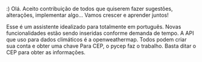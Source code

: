 :)
Olá. Aceito contribuição de todos que quiserem fazer sugestões, alterações, implementar algo...
Vamos crescer e aprender juntos!

Esse é um assistente idealizado para totalmente em português. Novas funcionalidades estão sendo inseridas conforme demanda de tempo.
A API que uso para dados climáticos é a openweathermap. Todos podem criar sua conta e obter uma chave
Para CEP, o pycep faz o trabalho. Basta ditar o CEP para obter as informações.
